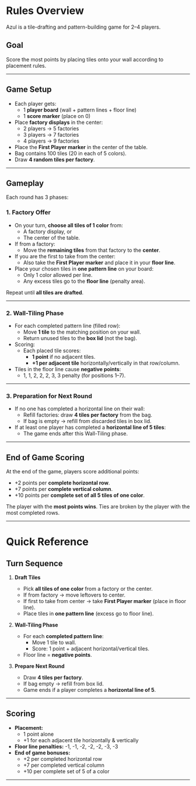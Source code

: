 # Rules Overview

Azul is a tile-drafting and pattern-building game for 2–4 players.

## Goal
Score the most points by placing tiles onto your wall according to placement rules.

---

## Game Setup
- Each player gets:
  - 1 **player board** (wall + pattern lines + floor line)
  - 1 **score marker** (place on 0)
- Place **factory displays** in the center:
  - 2 players → 5 factories
  - 3 players → 7 factories
  - 4 players → 9 factories
- Place the **First Player marker** in the center of the table.
- Bag contains 100 tiles (20 in each of 5 colors).
- Draw **4 random tiles per factory**.

---

## Gameplay

Each round has 3 phases:

### 1. Factory Offer
- On your turn, **choose all tiles of 1 color** from:
  - A factory display, or
  - The center of the table.
- If from a factory:
  - Move the **remaining tiles** from that factory to the **center**.
- If you are the first to take from the center:
  - Also take the **First Player marker** and place it in your **floor line**.
- Place your chosen tiles in **one pattern line** on your board:
  - Only 1 color allowed per line.
  - Any excess tiles go to the **floor line** (penalty area).

Repeat until **all tiles are drafted**.

---

### 2. Wall-Tiling Phase
- For each completed pattern line (filled row):
  - Move **1 tile** to the matching position on your wall.
  - Return unused tiles to the **box lid** (not the bag).
- Scoring:
  - Each placed tile scores:
    - **1 point** if no adjacent tiles.
    - **+1 per adjacent tile** horizontally/vertically in that row/column.
- Tiles in the floor line cause **negative points**:
  - 1, 1, 2, 2, 2, 3, 3 penalty (for positions 1–7).

---

### 3. Preparation for Next Round
- If no one has completed a horizontal line on their wall:
  - Refill factories: draw **4 tiles per factory** from the bag.
  - If bag is empty → refill from discarded tiles in box lid.
- If at least one player has completed a **horizontal line of 5 tiles**:
  - The game ends after this Wall-Tiling phase.

---

## End of Game Scoring
At the end of the game, players score additional points:
- +2 points per **complete horizontal row**.
- +7 points per **complete vertical column**.
- +10 points per **complete set of all 5 tiles of one color**.

The player with the **most points wins**.
Ties are broken by the player with the most completed rows.

---

# Quick Reference

## Turn Sequence
1. **Draft Tiles**
   - Pick **all tiles of one color** from a factory or the center.
   - If from factory → move leftovers to center.
   - If first to take from center → take **First Player marker** (place in floor line).
   - Place tiles in **one pattern line** (excess go to floor line).

2. **Wall-Tiling Phase**
   - For each **completed pattern line**:
     - Move 1 tile to wall.
     - Score: 1 point + adjacent horizontal/vertical tiles.
   - Floor line = **negative points**.

3. **Prepare Next Round**
   - Draw **4 tiles per factory**.
   - If bag empty → refill from box lid.
   - Game ends if a player completes a **horizontal line of 5**.

---

## Scoring
- **Placement:**
  - 1 point alone
  - +1 for each adjacent tile horizontally & vertically
- **Floor line penalties:** -1, -1, -2, -2, -2, -3, -3
- **End of game bonuses:**
  - +2 per completed horizontal row
  - +7 per completed vertical column
  - +10 per complete set of 5 of a color

---
